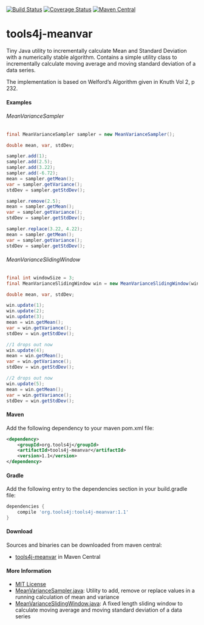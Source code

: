 [![Build Status](https://travis-ci.org/tools4j/meanvar.svg?branch=master)](https://travis-ci.org/tools4j/meanvar)
[![Coverage Status](https://coveralls.io/repos/github/tools4j/meanvar/badge.svg?branch=master)](https://coveralls.io/github/tools4j/meanvar?branch=master)
[![Maven Central](https://img.shields.io/maven-central/v/org.tools4j/tools4j-meanvar.svg)](https://search.maven.org/#search%7Cga%7C1%7Ca%3A%22tools4j-meanvar%22)

# tools4j-meanvar
Tiny Java utility to incrementally calculate Mean and Standard Deviation with a numerically stable algorithm. Contains a simple utility class to incrementally calculate moving average and moving standard deviation of a data series. 

The implementation is based on Welford’s Algorithm given in Knuth Vol 2, p 232.

#### Examples
###### MeanVarianceSampler
```java
final MeanVarianceSampler sampler = new MeanVarianceSampler();

double mean, var, stdDev;

sampler.add(1);
sampler.add(2.5);
sampler.add(3.22);
sampler.add(-6.72);
mean = sampler.getMean();
var = sampler.getVariance();
stdDev = sampler.getStdDev();

sampler.remove(2.5);
mean = sampler.getMean();
var = sampler.getVariance();
stdDev = sampler.getStdDev();

sampler.replace(3.22, 4.22);
mean = sampler.getMean();
var = sampler.getVariance();
stdDev = sampler.getStdDev();
```

###### MeanVarianceSlidingWindow
```java
final int windowSize = 3;
final MeanVarianceSlidingWindow win = new MeanVarianceSlidingWindow(windowSize);

double mean, var, stdDev;

win.update(1);
win.update(2);
win.update(3);
mean = win.getMean();
var = win.getVariance();
stdDev = win.getStdDev();

//1 drops out now
win.update(4);
mean = win.getMean();
var = win.getVariance();
stdDev = win.getStdDev();

//2 drops out now
win.update(5);
mean = win.getMean();
var = win.getVariance();
stdDev = win.getStdDev();
```

#### Maven
Add the following dependency to your maven pom.xml file:

```xml
<dependency>
    <groupId>org.tools4j</groupId>
    <artifactId>tools4j-meanvar</artifactId>
    <version>1.1</version>
</dependency>
```

#### Gradle
Add the following entry to the dependencies section in your build.gradle file:

```gradle
dependencies {
    compile 'org.tools4j:tools4j-meanvar:1.1'
}
```

#### Download
Sources and binaries can be downloaded from maven central:
* [tools4j-meanvar](http://search.maven.org/#search%7Cga%7C1%7Ctools4j-meanvar) in Maven Central


#### More Information
* [MIT License](https://github.com/tools4j/meanvar/blob/master/LICENSE)
* [MeanVarianceSampler.java](https://github.com/tools4j/meanvar/blob/master/src/main/java/org/tools4j/meanvar/MeanVarianceSampler.java): Utility to add, remove or replace values in a running calculation of mean and variance
* [MeanVarianceSlidingWindow.java](https://github.com/tools4j/meanvar/blob/master/src/main/java/org/tools4j/meanvar/MeanVarianceSlidingWindow.java): A fixed length sliding window to calculate moving average and moving standard deviation of a data series
